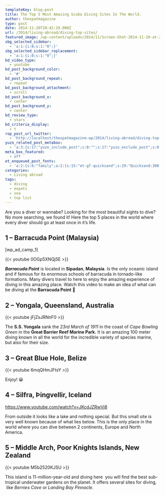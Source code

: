 ```yaml
---
templateKey: blog-post
title: The Top 5 Most Amazing Scuba Diving Sites In The World.
author: thexpatmagazine
type: post
date: 2014-11-20T20:42:29.000Z
url: /2014/living-abroad/diving-top-sites/
featured_image: /wp-content/uploads/2014/11/Screen-Shot-2014-11-20-at-21.41.37.png
sbg_selected_sidebar:
  - 'a:1:{i:0;s:1:"0";}'
sbg_selected_sidebar_replacement:
  - 'a:1:{i:0;s:1:"0";}'
bd_video_type:
  - youtube
bd_post_background_color:
  - '#'
bd_post_background_repeat:
  - repeat
bd_post_background_attachment:
  - scroll
bd_post_background_x:
  - center
bd_post_background_y:
  - center
bd_review_type:
  - stars
bd_criteria_display:
  - t
rop_post_url_twitter:
  - 'http://localhost/thexpatmagazine-wp/2014/living-abroad/diving-top-sites/?utm_source=ReviveOldPost&utm_medium=social&utm_campaign=ReviveOldPost'
yuzo_related_post_metabox:
  - 'a:3:{s:17:"yuzo_include_post";s:0:"";s:17:"yuzo_exclude_post";s:0:"";s:21:"yuzo_disabled_related";N;}'
meta_box_featured:
  - off
et_enqueued_post_fonts:
  - 'a:2:{s:6:"family";a:2:{s:15:"et-gf-quicksand";s:29:"Quicksand:300,regular,500,700";s:10:"et-gf-lato";s:75:"Lato:100,100italic,300,300italic,regular,italic,700,700italic,900,900italic";}s:6:"subset";a:2:{i:0;s:5:"latin";i:1;s:9:"latin-ext";}}'
categories:
  - Living abroad
tags:
  - diving
  - expats
  - sea
  - top list
---
```


Are you a diver or wannabe? Looking for the most beautiful sights to dive? No more searching, we found it! Here the top 5 places in the world where every diver should go at least once in it&#8217;s life.

## 1 &#8211; Barracuda Point (Malaysia)

[wp\_ad\_camp_1]

{{< youtube 0OGp5XNQj5E >}}

_**Barracuda Point**_ is located in **Sipadan**, **Malaysia**. Is the only oceanic island and if famous for its enormous schools of barracuda in tornado-like formations. Many divers travel to here to enjoy the amazing experience of diving in this amazing place. Watch this video to make an idea of what can be diving at the **Barracuda Point** 🙂

## 2 &#8211; Yongala, Queensland, Australia

{{< youtube jFjZsJRNnF0 >}}

The **S.S. Yongala** sank the *23rd March of 1911* in the coast of *Cape Bowling Green* in the **Great Barrier Reef Marine Park.** It is an amazing 100 meter diving known in all the world for the incredible variety of species marine, but also for their size.

## 3 &#8211; Great Blue Hole, Belize

{{< youtube 6mqQHmJFtsY >}}

Enjoy! 😀

## 4 &#8211; Silfra, Þingvellir, Iceland

https://www.youtube.com/watch?v=JKcdJZRwVj8

From outside it looks like a lake and nothing special. But this small site is very well known because of what lies below. This is the only place in the world where you can dive between 2 continents, Europe and North America.

## 5 &#8211; Middle Arch, Poor Knights Islands, New Zealand

{{< youtube M5b2520KJSU >}}

This island is 11-million-year-old and diving here  you will find the best sub-tropical underwater gardens on the planet. It offers several sites for diving,  like *Bernies Cave* or *Landing Bay Pinnacle.*

&nbsp;
